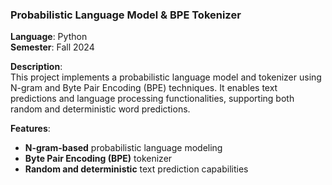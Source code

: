 ### Probabilistic Language Model & BPE Tokenizer

**Language**: Python  
**Semester**: Fall 2024  

**Description**:  
This project implements a probabilistic language model and tokenizer using N-gram and Byte Pair Encoding (BPE) techniques. It enables text predictions and language processing functionalities, supporting both random and deterministic word predictions.

**Features**:
- **N-gram-based** probabilistic language modeling
- **Byte Pair Encoding (BPE)** tokenizer
- **Random and deterministic** text prediction capabilities

